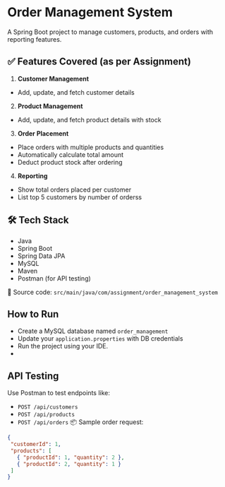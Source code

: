 # Order Management System

A Spring Boot project to manage customers, products, and orders with reporting features.

## ✅ Features Covered (as per Assignment)
1. **Customer Management**
  - Add, update, and fetch customer details
2. **Product Management**
  - Add, update, and fetch product details with stock
3. **Order Placement**
  - Place orders with multiple products and quantities
  - Automatically calculate total amount
  - Deduct product stock after ordering
4. **Reporting**
  - Show total orders placed per customer
  - List top 5 customers by number of orderss

## 🛠 Tech Stack

- Java 
- Spring Boot
- Spring Data JPA
- MySQL
- Maven
- Postman (for API testing)
 

📂 Source code: `src/main/java/com/assignment/order_management_system`


 ## How to Run
- Create a MySQL database named `order_management`
- Update your `application.properties` with DB credentials
- Run the project using your IDE.
- 
## API Testing
Use Postman to test endpoints like:
- `POST /api/customers`
- `POST /api/products`
- `POST /api/orders`
📦 Sample order request:
```json
{
 "customerId": 1,
 "products": [
   { "productId": 1, "quantity": 2 },
   { "productId": 2, "quantity": 1 }
 ]
}
